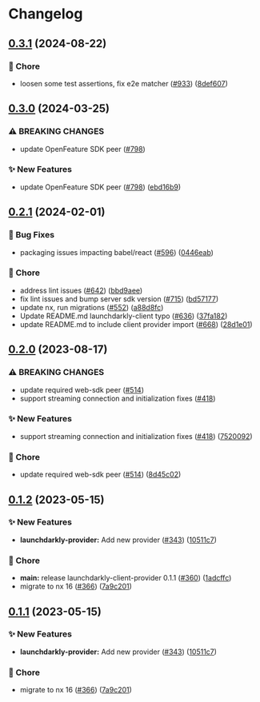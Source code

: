 # Changelog

## [0.3.1](https://github.com/open-feature/js-sdk-contrib/compare/launchdarkly-client-provider-v0.3.0...launchdarkly-client-provider-v0.3.1) (2024-08-22)


### 🧹 Chore

* loosen some test assertions, fix e2e matcher ([#933](https://github.com/open-feature/js-sdk-contrib/issues/933)) ([8def607](https://github.com/open-feature/js-sdk-contrib/commit/8def6072c5d29eaf81d7262b6878cb3d6ff40483))

## [0.3.0](https://github.com/open-feature/js-sdk-contrib/compare/launchdarkly-client-provider-v0.2.1...launchdarkly-client-provider-v0.3.0) (2024-03-25)


### ⚠ BREAKING CHANGES

* update OpenFeature SDK peer ([#798](https://github.com/open-feature/js-sdk-contrib/issues/798))

### ✨ New Features

* update OpenFeature SDK peer ([#798](https://github.com/open-feature/js-sdk-contrib/issues/798)) ([ebd16b9](https://github.com/open-feature/js-sdk-contrib/commit/ebd16b9630bcc6b253a7061a144e8d476cd8b586))

## [0.2.1](https://github.com/open-feature/js-sdk-contrib/compare/launchdarkly-client-provider-v0.2.0...launchdarkly-client-provider-v0.2.1) (2024-02-01)


### 🐛 Bug Fixes

* packaging issues impacting babel/react ([#596](https://github.com/open-feature/js-sdk-contrib/issues/596)) ([0446eab](https://github.com/open-feature/js-sdk-contrib/commit/0446eab5cf9b45ce7de251b4f5feb8df1d499b9d))


### 🧹 Chore

* address lint issues ([#642](https://github.com/open-feature/js-sdk-contrib/issues/642)) ([bbd9aee](https://github.com/open-feature/js-sdk-contrib/commit/bbd9aee896dc4a0817f379b799a1b8d331ee76c6))
* fix lint issues and bump server sdk version ([#715](https://github.com/open-feature/js-sdk-contrib/issues/715)) ([bd57177](https://github.com/open-feature/js-sdk-contrib/commit/bd571770f3a1a01bd62663dc3473273449f96c5c))
* update nx, run migrations ([#552](https://github.com/open-feature/js-sdk-contrib/issues/552)) ([a88d8fc](https://github.com/open-feature/js-sdk-contrib/commit/a88d8fc097789fd7f56011e6ebb66070f52c6e56))
* Update README.md launchdarkly-client typo ([#636](https://github.com/open-feature/js-sdk-contrib/issues/636)) ([37fa182](https://github.com/open-feature/js-sdk-contrib/commit/37fa182da225c5c0a676737828538a07454d4485))
* update README.md to include client provider import ([#668](https://github.com/open-feature/js-sdk-contrib/issues/668)) ([28d1e01](https://github.com/open-feature/js-sdk-contrib/commit/28d1e010edbd8a4ddf759e2a2602acc06cbe0b57))

## [0.2.0](https://github.com/open-feature/js-sdk-contrib/compare/launchdarkly-client-provider-v0.1.2...launchdarkly-client-provider-v0.2.0) (2023-08-17)


### ⚠ BREAKING CHANGES

* update required web-sdk peer ([#514](https://github.com/open-feature/js-sdk-contrib/issues/514))
* support streaming connection and initialization fixes  ([#418](https://github.com/open-feature/js-sdk-contrib/issues/418))

### ✨ New Features

* support streaming connection and initialization fixes  ([#418](https://github.com/open-feature/js-sdk-contrib/issues/418)) ([7520092](https://github.com/open-feature/js-sdk-contrib/commit/7520092f4d6f0600d7fa78e039a320e981c6f8c6))


### 🧹 Chore

* update required web-sdk peer ([#514](https://github.com/open-feature/js-sdk-contrib/issues/514)) ([8d45c02](https://github.com/open-feature/js-sdk-contrib/commit/8d45c0245472ddb196ef846a14829d18131d23d0))

## [0.1.2](https://github.com/open-feature/js-sdk-contrib/compare/launchdarkly-client-provider-v0.1.1...launchdarkly-client-provider-v0.1.2) (2023-05-15)


### ✨ New Features

* **launchdarkly-provider:** Add new provider ([#343](https://github.com/open-feature/js-sdk-contrib/issues/343)) ([10511c7](https://github.com/open-feature/js-sdk-contrib/commit/10511c7a868c15e336b3cbb7e40d4351d340bafb))


### 🧹 Chore

* **main:** release launchdarkly-client-provider 0.1.1 ([#360](https://github.com/open-feature/js-sdk-contrib/issues/360)) ([1adcffc](https://github.com/open-feature/js-sdk-contrib/commit/1adcffce9931ac084229778b9ecf90fb587eb4c8))
* migrate to nx 16 ([#366](https://github.com/open-feature/js-sdk-contrib/issues/366)) ([7a9c201](https://github.com/open-feature/js-sdk-contrib/commit/7a9c201d16fd7f070a1bcd2e359487ba6e7b78d7))

## [0.1.1](https://github.com/open-feature/js-sdk-contrib/compare/launchdarkly-client-provider-v0.1.0...launchdarkly-client-provider-v0.1.1) (2023-05-15)


### ✨ New Features

* **launchdarkly-provider:** Add new provider ([#343](https://github.com/open-feature/js-sdk-contrib/issues/343)) ([10511c7](https://github.com/open-feature/js-sdk-contrib/commit/10511c7a868c15e336b3cbb7e40d4351d340bafb))


### 🧹 Chore

* migrate to nx 16 ([#366](https://github.com/open-feature/js-sdk-contrib/issues/366)) ([7a9c201](https://github.com/open-feature/js-sdk-contrib/commit/7a9c201d16fd7f070a1bcd2e359487ba6e7b78d7))
